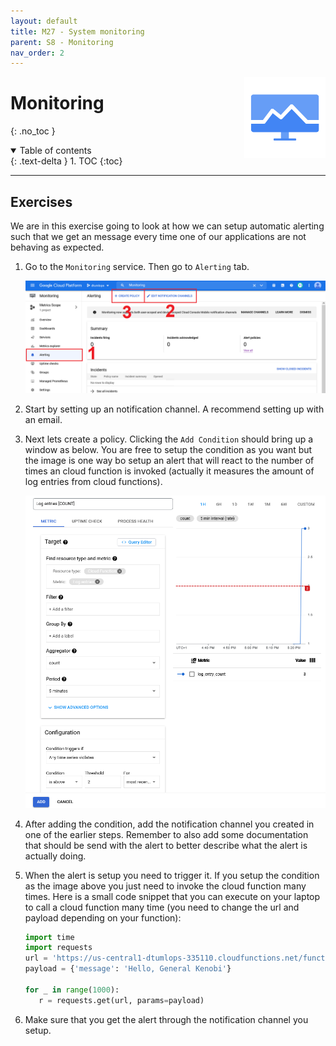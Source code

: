 ```yaml
---
layout: default
title: M27 - System monitoring
parent: S8 - Monitoring
nav_order: 2
---
```


<img style="float: right;" src="../figures/icons/monitoring.png" width="130">

# Monitoring
{: .no_toc }

<details open markdown="block">
  <summary>
    Table of contents
  </summary>
  {: .text-delta }
1. TOC
{:toc}
</details>

---

## Exercises

We are in this exercise going to look at how we can setup automatic alerting
such that we get an message every time one of our applications are not behaving
as expected.

1. Go to the `Monitoring` service. Then go to `Alerting` tab.
   <p align="center">
     <img src="../figures/gcp_alert.png" width="800">
   </p>

2. Start by setting up an notification channel. A recommend setting up with an
   email.

3. Next lets create a policy. Clicking the `Add Condition` should bring up a
   window as below. You are free to setup the condition as you want but the
   image is one way bo setup an alert that will react to the number of times
   an cloud function is invoked (actually it measures the amount of log entries
   from cloud functions).
   <p align="center">
     <img src="../figures/gcp_alert_condition.png" width="800">
   </p>

4. After adding the condition, add the notification channel you created in one of
   the earlier steps. Remember to also add some documentation that should be send
   with the alert to better describe what the alert is actually doing.

5. When the alert is setup you need to trigger it. If you setup the condition as
   the image above you just need to invoke the cloud function many times. Here is
   a small code snippet that you can execute on your laptop to call a cloud function
   many time (you need to change the url and payload depending on your function):

   ```python
   import time
   import requests
   url = 'https://us-central1-dtumlops-335110.cloudfunctions.net/function-2'
   payload = {'message': 'Hello, General Kenobi'}

   for _ in range(1000):
      r = requests.get(url, params=payload)
   ```

6. Make sure that you get the alert through the notification channel you setup.
